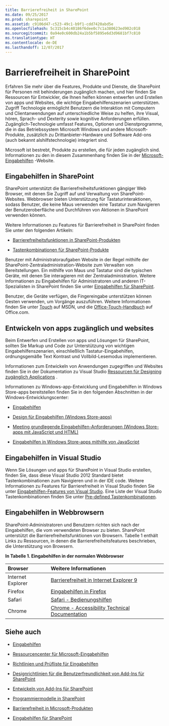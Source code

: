 ```yaml
---
title: Barrierefreiheit in SharePoint
ms.date: 09/25/2017
ms.prod: sharepoint
ms.assetid: c9106d47-c523-49c1-b9f1-cdd7420abd5e
ms.openlocfilehash: 5c315cb4c40186f6dee0c7c1a380623ed902c018
ms.sourcegitcommit: 0a94e0c600db24a1b5bf5895e6d3d9681bf7c810
ms.translationtype: HT
ms.contentlocale: de-DE
ms.lasthandoff: 12/07/2017
---
```

# <a name="accessibility-in-sharepoint"></a>Barrierefreiheit in SharePoint
Erfahren Sie mehr über die Features, Produkte und Dienste, die SharePoint für Personen mit behinderungen zugänglich machen, und hier finden Sie Ressourcen für Entwickler, die Ihnen helfen können entwerfen und Erstellen von apps und Websites, die wichtige Eingabehilfenszenarien unterstützen. Zugriff Technologie ermöglicht Benutzern die Interaktion mit Computern und Clientanwendungen auf unterschiedliche Weise zu helfen, ihre Visual, hören, Sprach- und Dexterity sowie kognitive Anforderungen erfüllen. Zugänglich-Technologie umfasst Features, Optionen und Dienstprogramme, die in das Betriebssystem Microsoft Windows und andere Microsoft-Produkte, zusätzlich zu Drittanbieter-Hardware und Software Add-ons (auch bekannt alshilfstechnologie) integriert sind.
  
    
    

Microsoft ist bestrebt, Produkte zu erstellen, die für jeden zugänglich sind. Informationen zu den in diesem Zusammenhang finden Sie in der  [Microsoft-Eingabehilfen](http://www.microsoft.com/enable/default.aspx) -Website.
## <a name="accessibility-features-in-sharepoint"></a>Eingabehilfen in SharePoint
<a name="bkmk_AccessibilitySP2013"> </a>

SharePoint unterstützt die Barrierefreiheitsfunktionen gängiger Web Browser, mit denen Sie Zugriff auf und Verwaltung von SharePoint-Websites. Webbrowser bieten Unterstützung für Tastaturinteraktionen, sodass Benutzer, die keine Maus verwenden eine Tastatur zum Navigieren der Benutzeroberfläche und Durchführen von Aktionen in SharePoint verwenden können.
  
    
    
Weitere Informationen zu Features für Barrierefreiheit in SharePoint finden Sie unter den folgenden Artikeln:
  
    
    

-  [Barrierefreiheitsfunktionen in SharePoint-Produkten](http://office.microsoft.com/en-us/sharepoint-foundation-help/accessibility-features-in-sharepoint-products-HA102772892.aspx?CTT=1)
    
  
-  [Tastenkombinationen für SharePoint-Produkte](http://office.microsoft.com/en-us/sharepoint-foundation-help/keyboard-shortcuts-for-sharepoint-products-HA102772894.aspx?CTT=5&amp;origin=HA102772892)
    
  
Benutzer mit Administratoraufgaben Website in der Regel mithilfe der SharePoint-Zentraladministration-Website zum Verwalten von Bereitstellungen. Ein mithilfe von Maus und Tastatur sind die typischen Geräte, mit denen Sie interagieren mit der Zentraladministration. Weitere Informationen zu Eingabehilfen für Administratoren und anderen IT-Spezialisten in SharePoint finden Sie unter  [Eingabehilfen für SharePoint](http://technet.microsoft.com/de-DE/library/jj219681.aspx).
  
    
    
Benutzer, die Geräte verfügen, die Fingereingabe unterstützen können Gesten verwenden, um Vorgänge auszuführen. Weitere Informationen finden Sie unter  [Touch](http://msdn.microsoft.com/de-DE/library/windows/desktop/cc872774.aspx) auf MSDN, und die [Office-Touch-Handbuch](http://office.microsoft.com/de-DE/support/office-touch-guide-HA102823845.aspx) auf Office.com.
  
    
    

## <a name="developing-accessible-apps-and-websites"></a>Entwickeln von apps zugänglich und websites
<a name="bkmk_DevAccessibleApps"> </a>

Beim Entwerfen und Erstellen von apps und Lösungen für SharePoint, sollten Sie Markup und Code zur Unterstützung von wichtigen Eingabehilfenszenarien, einschließlich Tastatur-Eingabehilfen, ordnungsgemäße Text Kontrast und Vollbild-Lesemodus implementieren.
  
    
    
Informationen zum Entwickeln von Anwendungen zugegriffen und Websites finden Sie in der Dokumentation zu Visual Studio [Ressourcen für Designing zugänglich Applications](http://msdn.microsoft.com/library/426bf023-bb34-43c4-9edb-c307191c8170%28Office.15%29.aspx) .
  
    
    
Informationen zu Windows-app-Entwicklung und Eingabehilfen in Windows Store-apps bereitstellen finden Sie in den folgenden Abschnitten in der Windows-Entwicklungscenter:
  
    
    

-  [Eingabehilfen](http://msdn.microsoft.com/de-DE/windows/bb735024.aspx)
    
  
-  [Design für Eingabehilfen (Windows Store-apps)](http://msdn.microsoft.com/de-DE/library/windows/apps/hh700407.aspx)
    
  
-  [Meeting grundlegende Eingabehilfen-Anforderungen (Windows Store-apps mit JavaScript und HTML)](http://msdn.microsoft.com/de-DE/library/windows/apps/hh700338.aspx)
    
  
-  [Eingabehilfen in Windows Store-apps mithilfe von JavaScript](http://msdn.microsoft.com/de-DE/library/windows/apps/hh452702.aspx)
    
  

## <a name="accessibility-features-in-visual-studio"></a>Eingabehilfen in Visual Studio
<a name="bkmk_AccessVS"> </a>

Wenn Sie Lösungen und apps für SharePoint in Visual Studio erstellen, finden Sie, dass diese Visual Studio 2012 Standard bietet Tastenkombinationen zum Navigieren und in der IDE code. Weitere Informationen zu Features für Barrierefreiheit in Visual Studio finden Sie unter  [Eingabehilfen-Features von Visual Studio](http://msdn.microsoft.com/library/aa1ada29-4d93-4bf0-af8b-03633fcb0fba%28Office.15%29.aspx). Eine Liste der Visual Studio Tastenkombinationen finden Sie unter  [Pre-defined Tastenkombinationen](http://msdn.microsoft.com/library/c2c64648-00f8-4e48-a8a0-96c67cfd968c%28Office.15%29.aspx).
  
    
    

## <a name="accessibility-in-web-browsers"></a>Eingabehilfen in Webbrowsern
<a name="bkmk_AccessBrowsers"> </a>

SharePoint-Administratoren und Benutzern richten sich nach der Eingabehilfen, die vom verwendeten Browser zu bieten. SharePoint unterstützt die Barrierefreiheitsfunktionen von Browsern. Tabelle 1 enthält Links zu Ressourcen, in denen die Barrierefreiheitsfeatures beschrieben, die Unterstützung von Browsern.
  
    
    

**In Tabelle 1. Eingabehilfen in der normalen Webbrowser**


|**Browser**|**Weitere Informationen**|
|:-----|:-----|
|Internet Explorer  <br/> | [Barrierefreiheit in Internet Explorer 9](http://www.microsoft.com/enable/products/ie9/default.aspx) <br/> |
|Firefox  <br/> | [Eingabehilfen in Firefox](http://go.microsoft.com/fwlink/p/?LinkId=275209) <br/> |
|Safari  <br/> | [Safari - Bedienungshilfen ](http://go.microsoft.com/fwlink/p/?LinkId=275210) <br/> |
|Chrome  <br/> | [Chrome - Accessibility Technical Documentation](http://go.microsoft.com/fwlink/p/?LinkId=275211) <br/> |
   

## <a name="see-also"></a>Siehe auch
<a name="bk_addresources"> </a>


-  [Eingabehilfen](http://msdn.microsoft.com/de-DE/windows/bb735024.aspx)
    
  
-  [Ressourcencenter für Microsoft-Eingabehilfen](http://www.microsoft.com/enable/centers/)
    
  
-  [Richtlinien und Prüfliste für Eingabehilfen](http://msdn.microsoft.com/de-DE/library/windows/apps/hh700325.aspx)
    
  
-  [Designrichtlinien für die Benutzerfreundlichkeit von Add-Ins für SharePoint](http://msdn.microsoft.com/library/a4a8f53c-27d7-43dc-b6db-aa7b1f1c7d45%28Office.15%29.aspx)
    
  
-  [Entwickeln von Add-Ins für SharePoint](../sp-add-ins/sharepoint-add-ins.md)
    
  
-  [Programmiermodelle in SharePoint](programming-models-in-sharepoint.md)
    
  
-  [Barrierefreiheit in Microsoft-Produkten](http://www.microsoft.com/enable/products/default.aspx)
    
  
-  [Eingabehilfen für SharePoint](http://technet.microsoft.com/de-DE/library/jj219681.aspx)
    
  

